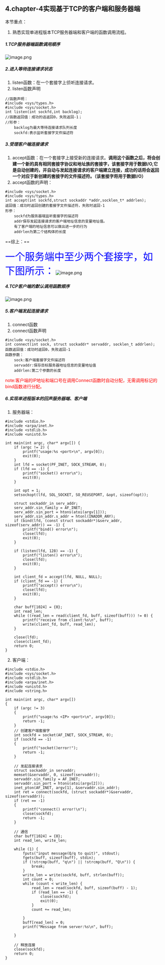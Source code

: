 ## 4.chapter-4实现基于TCP的客户端和服务器端

本节重点：

1. 熟悉实现单进程版本TCP服务器端和客户端的函数调用流程。

##### 1.TCP服务器端函数调用顺序
  ![image.png](https://upload-images.jianshu.io/upload_images/17728742-e2b608f0d69c6084.png?imageMogr2/auto-orient/strip%7CimageView2/2/w/1240)
##### 2.进入等待连接请求状态
1. listen函数：在一个套接字上侦听连接请求。
2. listen函数声明
```
//函数声明：
#include <sys/types.h>
#include <sys/socket.h>
int listen(int sockfd,int backlog);
//函数返回值：成功的话返回0，失败返回-1；
//形参：
    backlog为最大等待连接请求队列长度
    sockfd:表示监听套接字文件描述符
```
##### 3.受理客户端连接请求
1. accept函数：在一个套接字上接受新的连接请求。**调用这个函数之后，将会创建一个新的具有相同套接字协议和地址族的套接字，该套接字用于数据I/O,它是自动创建的，并自动与发起连接请求的客户端建立连接，成功的话将会返回一个对应于新创建的套接字的文件描述符。（该套接字将用于数据I/O）**
2. accept函数的声明：
```
#include <sys/socket.h>
#include <sys/types.h>
int accept(int sockfd,struct sockaddr *addr,socklen_t* addrlen);
返回值：成功时返回创建的套接字文件描述符，失败时返回-1
形参：
    sockfd为服务器端监听套接字的描述符
    addr保存发起连接请求的客户端地址信息的变量地址值。
    有了客户端的地址信息可以做出进一步的行为
    addrlen为第二个结构体的长度
```
==综上：==

<font color = blue size = 6px>一个服务端中至少两个套接字，如下图所示：</font>
![image.png](https://upload-images.jianshu.io/upload_images/17728742-dc5cbb6b7c0e93ff.png?imageMogr2/auto-orient/strip%7CimageView2/2/w/1240)

##### 4.TCP客户端的默认调用函数顺序
![image.png](https://upload-images.jianshu.io/upload_images/17728742-91283e0fe45b4ddb.png?imageMogr2/auto-orient/strip%7CimageView2/2/w/1240)
##### 5.客户端发起连接请求
1. connect函数
2. connect函数声明
```
#include <sys/socket.h>
int connect(int sock, struct sockaddr* servaddr, socklen_t addrlen);
函数返回值：成功时返回0，失败返回-1
函数参数：
    sock:客户端套接字文件描述符
    servaddr:保存目标服务器地址信息的变量地址值
    addrlen:第二个参数的长度
```
<font color = red>note:客户端的IP地址和端口号在调用Connect函数时自动分配，无需调用标记的bind函数进行分配。</font>

##### 6.实现单进程版本的回声服务器端、客户端
1. 服务器端：
```
#include <stdio.h>
#include <arpa/inet.h>
#include <stdlib.h>
#include <unistd.h>

int main(int argc, char* argv[]) {
    if (argc != 2) {
        printf("usage:%s <port>\n", argv[0]);
        exit(0);
    }
    int lfd = socket(PF_INET, SOCK_STREAM, 0);
    if (lfd == -1) {
        printf("socket() error\n");
        exit(0);
    }

    int opt = 1;
    setsockopt(lfd, SOL_SOCKET, SO_REUSEPORT, &opt, sizeof(opt));

    struct sockaddr_in serv_addr;
    serv_addr.sin_family = AF_INET;
    serv_addr.sin_port = htons(atoi(argv[1]));
    serv_addr.sin_addr.s_addr = htonl(INADDR_ANY);
    if (bind(lfd, (const struct sockaddr*)&serv_addr, sizeof(serv_addr)) == -1) {
        printf("bind() error\n");
        close(lfd);
        exit(0);
    }

    if (listen(lfd, 128) == -1) {
        printf("listen() error\n");
        close(lfd);
        exit(0);
    }

    int client_fd = accept(lfd, NULL, NULL);
    if (client_fd == -1) {
        printf("accept() error\n");
        close(lfd);
        exit(0);
    }

    char buff[1024] = {0};
    int read_len;
    while ((read_len = read(client_fd, buff, sizeof(buff))) != 0) {
        printf("receive from client:%s\n", buff);
        write(client_fd, buff, read_len);
    }

    close(lfd);
    close(client_fd);
    return 0;
}
```
2. 客户端：
```
#include <stdio.h>
#include <sys/socket.h>
#include <stdlib.h>
#include <arpa/inet.h>
#include <unistd.h>
#include <string.h>

int main(int argc, char* argv[])
{
    if (argc != 3)
    {
        printf("usage:%s <IP> <port>\n", argv[0]);
        return -1;
    }
    // 创建客户端套接字
    int sockfd = socket(AF_INET, SOCK_STREAM, 0);
    if (sockfd == -1)
    {
        printf("socket()error!");
        return -1;
    }

    // 发起连接请求
    struct sockaddr_in servaddr;
    memset(&servaddr, 0, sizeof(servaddr));
    servaddr.sin_family = AF_INET;
    servaddr.sin_port = htons(atoi(argv[2]));
    inet_pton(AF_INET, argv[1], &servaddr.sin_addr);
    int ret = connect(sockfd, (struct sockaddr*)&servaddr, sizeof(servaddr));
    if (ret == -1)
    {
        printf("connect() error!\n");
        close(sockfd);
        return -1;
    }

    // 通信
    char buff[1024] = {0};
    int read_len, write_len;

    while (1) {
        fputs("input message(Q/q to quit)", stdout);
        fgets(buff, sizeof(buff), stdin);
        if (!strcmp(buff, "q\n") || !strcmp(buff, "Q\n")) {
            break;
        }
        write_len = write(sockfd, buff, strlen(buff));
        int count = 0;
        while (count < write_len) {
            read_len = read(sockfd, buff, sizeof(buff) - 1);
            if (read_len == -1) {
                close(sockfd);
                exit(0);
            }
            count += read_len;
            
        }
        buff[read_len] = 0;
        printf("Message from server:%s\n", buff);
        
    }

    // 释放连接
    close(sockfd);
    return 0;
}
```